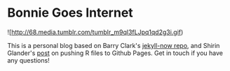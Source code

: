 # Bonnie Goes Internet 

![http://68.media.tumblr.com/tumblr_m9ql3fLJpq1qd2g3i.gif)






























This is a personal blog based on Barry Clark's [jekyll-now repo](https://github.com/barryclark/jekyll-now), and Shirin Glander's [post](https://shiring.github.io/blogging/2016/12/04/diy_your_own_blog) on pushing R files to Github Pages. Get in touch if you have any questions!
